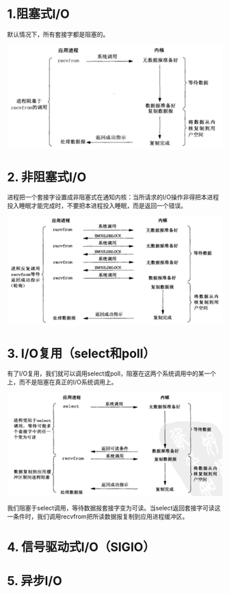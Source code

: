 # 1.阻塞式I/O

默认情况下，所有套接字都是阻塞的。

![](../images/阻塞式IO模型.png)

# 2. 非阻塞式I/O

进程把一个套接字设置成非阻塞式在通知内核：当所请求的I/O操作非得把本进程投入睡眠才能完成时，不要把本进程投入睡眠，而是返回一个错误。

![](../images/非阻塞IO模型.png)



# 3. I/O复用（select和poll）

有了I/O复用，我们就可以调用select或poll，阻塞在这两个系统调用中的某一个上，而不是阻塞在真正的I/O系统调用上。

![](../images/IO复用模型.png)

我们阻塞于select调用，等待数据报套接字变为可读。当select返回套接字可读这一条件时，我们调用recvfrom把所读数据报复制到应用进程缓冲区。

# 4. 信号驱动式I/O（SIGIO）

# 5. 异步I/O

